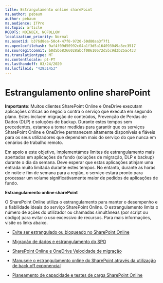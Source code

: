 ```yaml
---
title: Estrangulamento online sharePoint
ms.author: pebaum
author: pebaum
ms.audience: ITPro
ms.topic: article
ROBOTS: NOINDEX, NOFOLLOW
localization_priority: Normal
ms.assetid: b376d8ea-50c4-47f0-9720-50d80aa3f7f1
ms.openlocfilehash: 9af4f09d50992c04a1f3d5a164093049a3ec3517
ms.sourcegitcommit: b0d5b68366028abcf08610672d5bc9d3b25ac433
ms.translationtype: MT
ms.contentlocale: pt-PT
ms.lasthandoff: 03/24/2020
ms.locfileid: "42931453"
---
```

# <a name="sharepoint-online-throttling"></a>Estrangulamento online sharePoint

**Importante**: Muitos clientes SharePoint Online e OneDrive executam aplicações críticas ao negócio contra o serviço que executa em segundo plano. Estes incluem migração de conteúdos, Prevenção de Perdas de Dados (DLP) e soluções de backup. Durante estes tempos sem precedentes, estamos a tomar medidas para garantir que os serviços SharePoint Online e OneDrive permanecem altamente disponíveis e fiáveis para os seus utilizadores que dependem mais do serviço do que nunca em cenários de trabalho remoto.

Em apoio a este objetivo, implementámos limites de estrangulamento mais apertados em aplicações de fundo (soluções de migração, DLP e backup) durante o dia da semana. Deve esperar que estas aplicações atinjam uma entrada muito limitada durante estes tempos. No entanto, durante as horas de noite e fim de semana para a região, o serviço estará pronto para processar um volume significativamente maior de pedidos de aplicações de fundo.

**Estrangulamento online sharePoint**

O SharePoint Online utiliza o estrangulamento para manter o desempenho e a fiabilidade ideais do serviço SharePoint Online. O estrangulamento limita o número de ações do utilizador ou chamadas simultâneas (por script ou código) para evitar o uso excessivo de recursos. Para mais informações, visite os links abaixo.

- [Evite ser estrangulado ou bloqueado no SharePoint Online](https://docs.microsoft.com/sharepoint/dev/general-development/how-to-avoid-getting-throttled-or-blocked-in-sharepoint-online)

- [Migração de dados e estrangulamento do SPO](https://blogs.technet.microsoft.com/sposupport/2017/08/12/data-migration-and-spo-service-throttling/)

- [SharePoint Online e OneDrive Velocidade de migração](https://docs.microsoft.com/sharepointmigration/sharepoint-online-and-onedrive-migration-speed)

 - [Manuseie o estrangulamento online do SharePoint através da utilização de back off exponencial](https://docs.microsoft.com/sharepoint/dev/solution-guidance/handle-sharepoint-online-throttling-by-using-exponential-back-off)

- [Planeamento de capacidade e testes de carga SharePoint Online](https://docs.microsoft.com/office365/enterprise/capacity-planning-and-load-testing-sharepoint-online)

